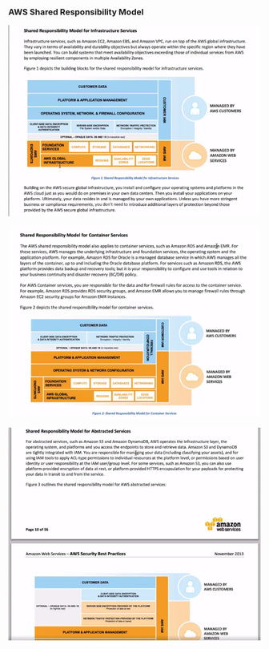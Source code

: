 ### AWS Shared Responsibility Model

![SharedResponsibility](../images/SharedResponsibility/SharedResponsibility-1.png)

![SharedResponsibility](../images/SharedResponsibility/SharedResponsibility-2.png)

![SharedResponsibility](../images/SharedResponsibility/SharedResponsibility-3.png)